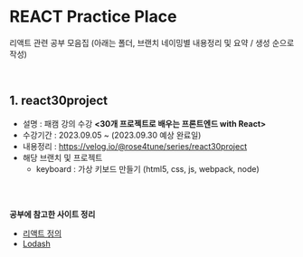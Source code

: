# REACT Practice Place
리액트 관련 공부 모음집 (아래는 폴더, 브랜치 네이밍별 내용정리 및 요약 / 생성 순으로 작성)

<br>

## 1. react30project
- 설명 : 패캠 강의 수강 **<30개 프로젝트로 배우는 프론트엔드 with React>**
- 수강기간 : 2023.09.05 ~ (2023.09.30 예상 완료일)
- 내용정리 : https://velog.io/@rose4tune/series/react30project
- 해당 브랜치 및 프로젝트
   * keyboard : 가상 키보드 만들기 (html5, css, js, webpack, node)

<br>

## 

**공부에 참고한 사이트 정리**
  * [리액트 정의](https://medium.com/wasd/%EA%B8%B0%EC%B4%88%EB%B6%80%ED%84%B0-%EB%B0%B0%EC%9A%B0%EB%8A%94-react-js-1531b18f7bb2)
  * [Lodash](https://lodash.com/)
